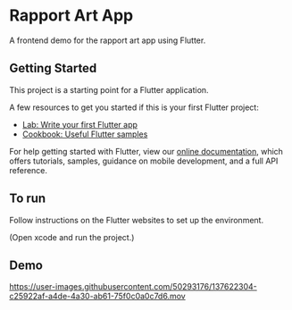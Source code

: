 # Rapport Art App

A frontend demo for the rapport art app using Flutter.

## Getting Started

This project is a starting point for a Flutter application.

A few resources to get you started if this is your first Flutter project:

- [Lab: Write your first Flutter app](https://flutter.dev/docs/get-started/codelab)
- [Cookbook: Useful Flutter samples](https://flutter.dev/docs/cookbook)

For help getting started with Flutter, view our
[online documentation](https://flutter.dev/docs), which offers tutorials,
samples, guidance on mobile development, and a full API reference.

## To run

Follow instructions on the Flutter websites to set up the environment.

(Open xcode and run the project.)

## Demo

https://user-images.githubusercontent.com/50293176/137622304-c25922af-a4de-4a30-ab61-75f0c0a0c7d6.mov

